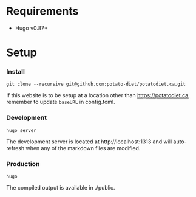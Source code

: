 # Requirements
* Hugo v0.87+

# Setup
### Install
    git clone --recursive git@github.com:potato-diet/potatodiet.ca.git

If this website is to be setup at a location other than https://potatodiet.ca, remember to update ```baseURL``` in config.toml.

### Development
    hugo server

The development server is located at http://localhost:1313 and will auto-refresh when any of the markdown files are modified.

### Production
    hugo

The compiled output is available in ./public.
